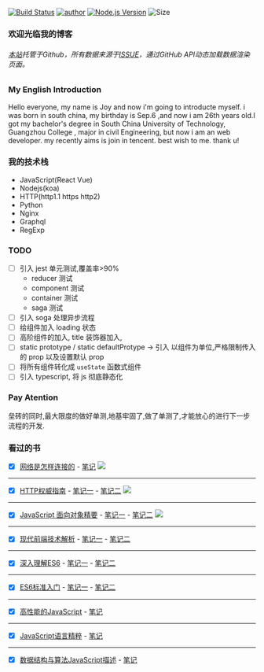 [![Build Status](https://travis-ci.org/pengliheng/pengliheng.github.io.svg?branch=master)](https://travis-ci.org/pengliheng/pengliheng.github.io)
[![author](https://img.shields.io/badge/author-peng-blue.svg)](https://github.com/pengliheng/pengliheng.github.io)
[![Node.js Version](https://img.shields.io/badge/node.js-8.7.0-blue.svg)](http://nodejs.org/download)
![Size](https://github-size-badge.herokuapp.com/pengliheng/pengliheng.github.io.svg)


### 欢迎光临我的博客

###### [本站](https://pipk.top)托管于Github，所有数据来源于[ISSUE](https://github.com/pengliheng/pengliheng.github.io/issues)，通过GitHub API动态加载数据渲染页面。

### My English Introduction
Hello everyone, my name is Joy and now i'm going to introducte myself. i was born in south china, my birthday is Sep.6 ,and now i am 26th years old.I got my bachelor's degree in South China University of Technology, Guangzhou College
, major in civil Engineering, but now i am an web developer. my recently aims is join in tencent. best wish to me. thank u!


### 我的技术栈
- JavaScript(React Vue)
- Nodejs(koa)
- HTTP(http1.1 https http2)
- Python
- Nginx
- Graphql
- RegExp

### TODO
- [ ] 引入 jest 单元测试,覆盖率>90%
    - reducer 测试
    - component 测试
    - container 测试
    - saga 测试
- [ ] 引入 soga 处理异步流程
- [ ] 给组件加入 loading 状态
- [ ] 高阶组件的加入, title 装饰器加入,
- [ ] static prototype / static defaultProtype -> 引入 以组件为单位,严格限制传入的 prop 以及设置默认 prop
- [ ] 将所有组件转化成 `useState` 函数式组件
- [ ] 引入 typescript, 将 js 彻底静态化

### Pay Atention
垒砖的同时,最大限度的做好单测,地基牢固了,做了单测了,才能放心的进行下一步流程的开发.

### 看过的书
- [X] [网络是怎样连接的](https://book.douban.com/subject/26941639/) - [笔记](https://github.com/pengliheng/pengliheng.github.io/issues/40)
![](https://static.pipk.top/api/public/images/6075462533216409.png)

----

- [X] [HTTP权威指南](https://book.douban.com/subject/10746113/) - [笔记一](https://github.com/pengliheng/pengliheng.github.io/issues/45) - [笔记二](https://github.com/pengliheng/pengliheng.github.io/issues/52)
![](https://static.pipk.top/api/public/images/2376380500856452.png)

---

- [X] [JavaScript 面向对象精要](https://book.douban.com/subject/26352658/) - [笔记一](https://github.com/pengliheng/pengliheng.github.io/issues/29) - [笔记二](https://github.com/pengliheng/pengliheng.github.io/issues/31)
![](https://static.pipk.top/api/public/images/7833702919612766.png)

----

- [X] [现代前端技术解析](https://book.douban.com/subject/27021790/) - [笔记一](https://github.com/pengliheng/pengliheng.github.io/issues/28) - [笔记二](https://github.com/pengliheng/pengliheng.github.io/issues/58)

----

- [X] [深入理解ES6](https://book.douban.com/subject/27072230/) - [笔记一](https://github.com/pengliheng/pengliheng.github.io/issues/32) - [笔记二](https://github.com/pengliheng/pengliheng.github.io/issues/51)

-----

- [X] [ES6标准入门](https://book.douban.com/subject/26708954/) - [笔记一](https://github.com/pengliheng/pengliheng.github.io/issues/23) - [笔记二](https://github.com/pengliheng/pengliheng.github.io/issues/26)

-----

- [X] [高性能的JavaScript](https://book.douban.com/subject/5362856/) - [笔记](https://github.com/pengliheng/pengliheng.github.io/issues/15)

------

- [X] [JavaScript语言精粹](https://book.douban.com/subject/3590768/) - [笔记](https://github.com/pengliheng/pengliheng.github.io/issues/10)

------

- [X] [数据结构与算法JavaScript描述](https://book.douban.com/subject/25945449/) - [笔记](https://github.com/pengliheng/pengliheng.github.io/issues/6)


